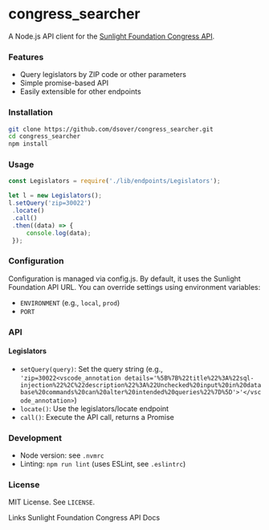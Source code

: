 # congress_searcher

A Node.js API client for the [Sunlight Foundation Congress API](https://sunlightlabs.github.io/congress/).

### Features

- Query legislators by ZIP code or other parameters
- Simple promise-based API
- Easily extensible for other endpoints

### Installation

```sh
git clone https://github.com/dsover/congress_searcher.git
cd congress_searcher
npm install
```

### Usage

```javascript
const Legislators = require('./lib/endpoints/Legislators');

let l = new Legislators();
l.setQuery('zip=30022')
 .locate()
 .call()
 .then((data) => {
     console.log(data);
 });
 ```

 ### Configuration
 Configuration is managed via config.js. By default, it uses the Sunlight Foundation API URL. You can override settings using environment variables:

- `ENVIRONMENT` (e.g., `local`, `prod`)
- `PORT`
 
### API
#### Legislators

- `setQuery(query)`: Set the query string (e.g., `'zip=30022<vscode_annotation details='%5B%7B%22title%22%3A%22sql-injection%22%2C%22description%22%3A%22Unchecked%20input%20in%20database%20commands%20can%20alter%20intended%20queries%22%7D%5D'>'</vscode_annotation>`)
- `locate()`: Use the legislators/locate endpoint
- `call()`: Execute the API call, returns a Promise

### Development
- Node version: see `.nvmrc`
- Linting: `npm run lint` (uses ESLint, see `.eslintrc`)

### License
MIT License. See `LICENSE`.

Links
Sunlight Foundation Congress API Docs